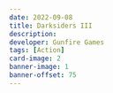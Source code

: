 ```yaml
---
date: 2022-09-08
title: Darksiders III
description:
developer: Gunfire Games
tags: [Action]
card-image: 2
banner-image: 1
banner-offset: 75
---
```

